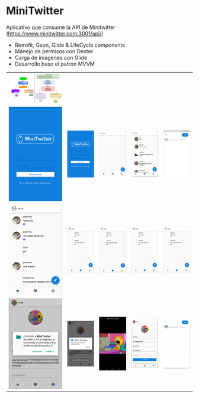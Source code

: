 # MiniTwitter
Aplicativo que consume la API de Minitwitter (https://www.minitwitter.com:3001/api/)
-  Retrofit, Gson, Glide & LifeCycle components
-  Manejo de permisos con Dexter
-  Carga de imagenes con Glide
-  Desarrollo baso el patron MVVM

<table>
	<tr>
		<td><img src="https://github.com/namelessbliss/MiniTwitter/blob/master/capturas/MVVM1.jpg" ></td>
	</tr>
	<tr>
		<td><img src="https://github.com/namelessbliss/MiniTwitter/blob/master/capturas/1.PNG" ></td>
		<td><img src="https://github.com/namelessbliss/MiniTwitter/blob/master/capturas/2.PNG" ></td>
		<td><img src="https://github.com/namelessbliss/MiniTwitter/blob/master/capturas/3.PNG" ></td>
		<td><img src="https://github.com/namelessbliss/MiniTwitter/blob/master/capturas/4.PNG" ></td>
		<td><img src="https://github.com/namelessbliss/MiniTwitter/blob/master/capturas/5.PNG" ></td>
	</tr>
	<tr>
		<td><img src="https://github.com/namelessbliss/MiniTwitter/blob/master/capturas/6.PNG" ></td>
		<td><img src="https://github.com/namelessbliss/MiniTwitter/blob/master/capturas/7.PNG" ></td>
		<td><img src="https://github.com/namelessbliss/MiniTwitter/blob/master/capturas/7.PNG" ></td>
		<td><img src="https://github.com/namelessbliss/MiniTwitter/blob/master/capturas/7.PNG" ></td>
		<td><img src="https://github.com/namelessbliss/MiniTwitter/blob/master/capturas/7.PNG" ></td>
	</tr>
	<tr>
		<td><img src="https://github.com/namelessbliss/MiniTwitter/blob/master/capturas/11.PNG" ></td>
		<td><img src="https://github.com/namelessbliss/MiniTwitter/blob/master/capturas/12.PNG" ></td>
		<td><img src="https://github.com/namelessbliss/MiniTwitter/blob/master/capturas/13.PNG" ></td>
		<td><img src="https://github.com/namelessbliss/MiniTwitter/blob/master/capturas/14.PNG" ></td>
		<td><img src="https://github.com/namelessbliss/MiniTwitter/blob/master/capturas/15.PNG" ></td>
	</tr>
</table> 
